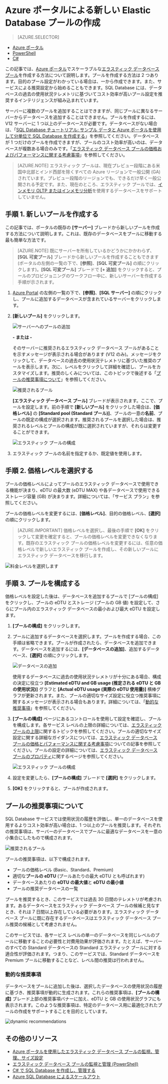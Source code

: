 <properties
	pageTitle="Azure ポータルによる新しいエラスティック プールの作成 | Microsoft Azure"
	description="SQL Database 構成にスケーラブルなエラスティック データベース プールを追加して、多数のデータベースの管理とリソース共有を簡単にする方法について説明します。"
	keywords="スケーラブルなデータベース、データベースの構成"
	services="sql-database"
	documentationCenter=""
	authors="ninarn"
	manager="jhubbard"
	editor=""/>

<tags
	ms.service="sql-database"
	ms.devlang="NA"
	ms.date="07/20/2016"
	ms.author="ninarn"
	ms.workload="data-management"
	ms.topic="get-started-article"
	ms.tgt_pltfrm="NA"/>


# Azure ポータルによる新しい Elastic Database プールの作成

> [AZURE.SELECTOR]
- [Azure ポータル](sql-database-elastic-pool-create-portal.md)
- [PowerShell](sql-database-elastic-pool-create-powershell.md)
- [C#](sql-database-elastic-pool-create-csharp.md)

この記事では、[Azure ポータル](https://portal.azure.com/)でスケーラブルな[エラスティック データベース プール](sql-database-elastic-pool.md)を作成する方法について説明します。プールを作成する方法は 2 つあります。目的のプール設定がわかっている場合は、一から作成できます。また、サービスによる推奨設定から始めることもできます。SQL Database には、データベースの過去の使用状況テレメトリに基づいてコスト効率が高いプール設定を推奨するインテリジェンスが組み込まれています。

サーバーに複数のプールを追加することはできますが、同じプールに異なるサーバーからデータベースを追加することはできません。プールを作成するには、V12 サーバーに 1 つ以上のデータベースが必要です。データベースがない場合は、「[SQL Database チュートリアル: サンプル データと Azure ポータルを使用して分単位で SQL Database を作成する](sql-database-get-started.md)」を参照してください。データベースが 1 つだけのプールを作成できますが、プールのコスト効率が高いのは、データベースが複数ある場合のみです。「[エラスティック データベース プールの価格およびパフォーマンスに関する考慮事項](sql-database-elastic-pool-guidance.md)」を参照してください。

> [AZURE.NOTE] エラスティック プールは、現在プレビュー段階にある米国中北部とインド西部を除くすべての Azure リージョンで一般公開 (GA) されています。プレビュー段階のリージョンでも、できるだけ早く一般公開される予定です。また、現在のところ、エラスティック プールでは、[インメモリ OLTP またはインメモリ分析](sql-database-in-memory.md)を使用するデータベースをサポートしていません。

## 手順 1. 新しいプールを作成する

この記事では、ポータルの既存の **[サーバー]** ブレードから新しいプールを作成する方法について説明します。これは、既存のデータベースをプールに移動する最も簡単な方法です。

> [AZURE.NOTE] 既にサーバーを所有しているかどうかにかかわらず、**[SQL 可変プール]** ブレードから新しいプールを作成することもできます (ポータルの左側の一覧の下で、**[参照]**、**[SQL 可変プール]** の順にクリックします)。**[SQL 可変プール]** ブレードで **[+ 追加]** をクリックすると、プールのプロビジョニングのワークフロー中に、新しいサーバーを作成する手順が示されます。

1. [Azure Portal](http://portal.azure.com/) の左側の一覧の下で、**[参照]**、**[SQL サーバー]** の順にクリックし、プールに追加するデータベースが含まれているサーバーをクリックします。
2. **[新しいプール]** をクリックします。

    ![サーバーへのプールの追加](./media/sql-database-elastic-pool-create-portal/new-pool.png)

    **- または -**

    そのサーバーに推奨されるエラスティック データベース プールがあることを示すメッセージが表示される場合があります (V12 のみ)。メッセージをクリックして、データベースの過去の使用状況テレメトリに基づいた推奨のプールを表示します。次に、レベルをクリックして詳細を確認し、プールをカスタマイズします。推奨のしくみについては、このトピックで後述する「[プールの推奨事項について](#understand-pool-recommendations)」を参照してください。

    ![推奨されるプール](./media/sql-database-elastic-pool-create-portal/recommended-pool.png)

    **[エラスティック データベース プール]** ブレードが表示されます。ここで、プールを設定します。前の手順で **[新しいプール]** をクリックした場合は、**[価格レベル]** の **[Standard pool (Standard プール)]**、プールの一意の**名前**、プールの既定の構成が選択されます。推奨されるプールを選択した場合は、推奨されるレベルとプールの構成が既に選択されていますが、それらは変更することができます。

    ![エラスティック プールの構成](./media/sql-database-elastic-pool-create-portal/configure-elastic-pool.png)

3. エラスティック プールの名前を指定するか、既定値を使用します。

## 手順 2. 価格レベルを選択する

プールの価格レベルによってプールのエラスティック データベースで使用できる機能が決まり、eDTU の最大数 (eDTU MAX) や各データベースで使用できるストレージ容量 (GB) が決まります。詳細については、「サービス プラン」を参照してください。

プールの価格レベルを変更するには、**[価格レベル]**、目的の価格レベル、**[選択]** の順にクリックします。

> [AZURE.IMPORTANT] 価格レベルを選択し、最後の手順で **[OK]** をクリックして変更を確定すると、プールの価格レベルを変更できなくなります。既存のエラスティック プールの価格レベルを変更するには、任意の価格レベルで新しいエラスティック プールを作成し、その新しいプールにエラスティック データベースを移行します。

![料金レベルを選択します](./media/sql-database-elastic-pool-create-portal/pricing-tier.png)

## 手順 3. プールを構成する

価格レベルを設定した後は、データベースを追加するプールで [プールの構成] をクリックし、プールの eDTU とストレージ (プールの GB 値) を設定して、さらにプール内のエラスティック データベースの最小および最大 eDTU を設定します。

1. **[プールの構成]** をクリックします。
2. プールに追加するデータベースを選択します。プールを作成する場合、この手順は省略できます。プールが作成されたら、データベースを追加できます。データベースを追加するには、**[データベースの追加]**、追加するデータベース、**[選択]** の順にクリックします。

    ![データベースの追加](./media/sql-database-elastic-pool-create-portal/add-databases.png)

    使用するデータベースに過去の使用状況テレメトリが十分にある場合、構成の決定に役立つ **[Estimated eDTU and GB usage (推定される eDTU と GB の使用状況)]** グラフと **[Actual eDTU usage (実際の eDTU 使用量)]** 横棒グラフが更新されます。また、プールの適切なサイズ設定に役立つ推奨事項に関するメッセージが表示される場合もあります。詳細については、「[動的な推奨事項](#dynamic-recommendations)」を参照してください。

3. **[プールの構成]** ページにあるコントロールを使用して設定を確認し、プールを構成します。各サービス レベルの上限の詳細については、[エラスティック プールの上限](sql-database-elastic-pool.md#edtu-and-storage-limits-for-elastic-pools-and-elastic-databases)に関するトピックを参照してください。プールの適切なサイズ設定に関する詳細なガイダンスについては、[エラスティック データベース プールの価格とパフォーマンスに関する考慮事項](sql-database-elastic-pool-guidance.md)についての記事を参照してください。プールの設定の詳細については、[エラスティック データベース プールのプロパティ](sql-database-elastic-pool.md#elastic-database-pool-properties)に関するページを参照してください。

	![エラスティック プールの構成](./media/sql-database-elastic-pool-create-portal/configure-performance.png)

4. 設定を変更したら、**[プールの構成]** ブレードで **[選択]** をクリックします。
5. **[OK]** をクリックすると、プールが作成されます。


## プールの推奨事項について

SQL Database サービスでは使用状況の履歴を評価し、単一のデータベースを使用するよりコスト効率が高い場合は、1 つ以上のプールを推奨します。それぞれの推奨事項は、サーバーのデータベースでプールに最適なデータベースを一意の小集合にしたもので構成されます。

![推奨されるプール](./media/sql-database-elastic-pool-create-portal/recommended-pool.png)

プールの推奨事項は、以下で構成されます。

- プールの価格レベル (Basic、Standard、Premium)
- 適切な**プールの eDTU** (プールあたりの最大 eDTU とも呼ばれます)
- データベースあたりの **eDTU の最大値**と **eDTU の最小値**
- プールの推奨データベースの一覧

プールを推奨するとき、このサービスでは過去 30 日間のテレメトリが考慮されます。あるデータベースをエラスティック データベース プールの候補と見なすとき、それは 7 日間以上存在している必要があります。エラスティック データベース プールに既に存在するデータベースはエラスティック データベース プール推奨の候補として考慮されません。

このサービスでは、各サービス レベルの単一のデータベースを同じレベルのプールに移動することの必要性と対費用効果が評価されます。たとえば、サーバーのすべての Standard データベースの Standard エラスティック プールに対する適合性が評価されます。つまり、このサービスでは、Standard データベースを Premium プールに移動することなど、レベル間の推奨は行われません。

### 動的な推奨事項

データベースをプールに追加した後は、選択したデータベースの使用状況の履歴に基づき、推奨事項が動的に生成されます。これらの推奨事項は、**[プールの構成]** ブレード上部の推奨事項バナーに加え、eDTU と GB の使用状況グラフにも表示されます。このような推奨事項は、特定のデータベース用に最適化されたプールの作成をサポートすることを目的としています。

![dynamic recommendations](./media/sql-database-elastic-pool-create-portal/dynamic-recommendation.png)

## その他のリソース

- [Azure ポータルを使用したエラスティック データベース プールの監視、管理、サイズ設定](sql-database-elastic-pool-manage-portal.md)
- [エラスティック データベース プールの監視と管理 (PowerShell)](sql-database-elastic-pool-manage-powershell.md)
- [C# で SQL Database を作成し、管理する](sql-database-elastic-pool-manage-csharp.md)
- [Azure SQL Database によるスケールアウト](sql-database-elastic-scale-introduction.md)

<!---HONumber=AcomDC_0907_2016-->